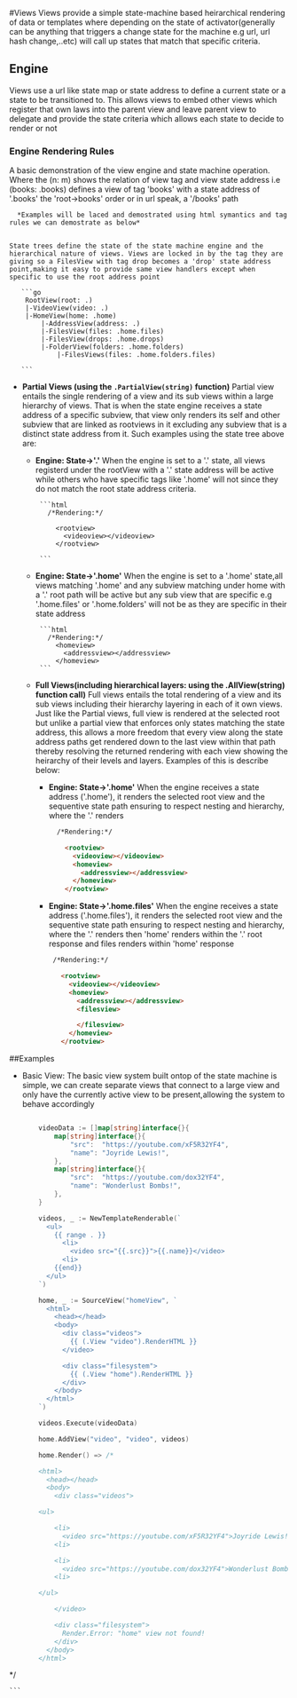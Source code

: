 #Views
 Views provide a simple state-machine based heirarchical rendering of data or templates where depending on the state of activator(generally can be anything that triggers a change state for the machine e.g url, url hash change,..etc) will call up states that match that specific criteria.

## Engine
 Views use a url like state map or state address to define a current state or a state to be transitioned to. This allows views to embed other views which register that own laws into the parent view and leave parent view to delegate and provide the state criteria which allows each state to decide to render or not

### Engine Rendering Rules
A basic demonstration of the view engine and state machine operation. Where the (n: m) shows the relation of view tag and view state address i.e (books: .books) defines a view of tag 'books' with a state address of '.books' the 'root->books' order or in url speak, a '/books' path

      *Examples will be laced and demostrated using html symantics and tag rules we can demostrate as below*


    State trees define the state of the state machine engine and the hierarchical nature of views. Views are locked in by the tag they are giving so a FilesView with tag drop becomes a 'drop' state address point,making it easy to provide same view handlers except when specific to use the root address point

       ```go
        RootView(root: .)
        |-VideoView(video: .)
        |-HomeView(home: .home)
            |-AddressView(address: .)
            |-FilesView(files: .home.files)
            |-FilesView(drops: .home.drops)
            |-FolderView(folders: .home.folders)
                |-FilesViews(files: .home.folders.files)

       ```


 - **Partial Views (using the `.PartialView(string)` function)**
    Partial view entails the single rendering of a view and its sub views within a large hierarchy of views. That is when the state engine receives a state address of a specific subview, that view only renders its self and other subview that are linked as rootviews in it excluding any subview that is a distinct state address from it. Such examples using the state tree above are:


   - **Engine: State->'.'**
          When the engine is set to a '.' state, all views registerd under the rootView with a '.' state address will be active while others who have specific tags like '.home' will not since they do not match the root state address criteria.

          ```html
            /*Rendering:*/

              <rootview>
                <videoview></videoview>
              </rootview>

          ```

   - **Engine: State->'.home'**
          When the engine is set to a '.home' state,all views matching '.home' and any subview matching under home with a '.' root path will be active but any sub view that are specific e.g '.home.files' or '.home.folders' will not be as they are specific in their state address

          ```html
            /*Rendering:*/
              <homeview>
                <addressview></addressview>
              </homeview>
          ```

   - **Full Views(including hierarchical layers: using the .AllView(string) function call)**
    Full views entails the total rendering of a view and its sub views including their hierarchy layering in each of it own views. Just like the Partial views, full view is rendered at the selected root but unlike a partial view that enforces only states matching the state address, this allows a more freedom that every view along the state address paths get rendered down to the last view within that path thereby resolving the returned rendering with each view showing the heirarchy of their levels and layers. Examples of this is describe below:

        - **Engine: State->'.home'**
          When the engine receives a state address ('.home'), it renders the selected root view and the sequentive state path ensuring to respect nesting and hierarchy, where the '.' renders

          ```html
            /*Rendering:*/

              <rootview>
                <videoview></videoview>
                <homeview>
                  <addressview></addressview>
                </homeview>
              </rootview>

          ```

        - **Engine: State->'.home.files'**
           When the engine receives a state address ('.home.files'), it renders the selected root view and the sequentive state path ensuring to respect nesting and hierarchy, where the '.' renders then 'home' renders within the '.' root response and files renders within 'home' response

           ```html
            /*Rendering:*/

              <rootview>
                <videoview></videoview>
                <homeview>
                  <addressview></addressview>
                  <filesview>

                  </filesview>
                </homeview>
              </rootview>

           ```

##Examples

  - Basic View:
    The basic view system built ontop of the state machine is simple, we can create separate views that connect to a large view and only have the currently active view to be present,allowing the system to behave accordingly

    ```go

      	videoData := []map[string]interface{}{
      		map[string]interface{}{
      			"src":  "https://youtube.com/xF5R32YF4",
      			"name": "Joyride Lewis!",
      		},
      		map[string]interface{}{
      			"src":  "https://youtube.com/dox32YF4",
      			"name": "Wonderlust Bombs!",
      		},
      	}

      	videos, _ := NewTemplateRenderable(`
          <ul>
            {{ range . }}
              <li>
                <video src="{{.src}}">{{.name}}</video>
              <li>
            {{end}}
          </ul>
        `)

      	home, _ := SourceView("homeView", `
          <html>
            <head></head>
            <body>
              <div class="videos">
                {{ (.View "video").RenderHTML }}
              </video>

              <div class="filesystem">
                {{ (.View "home").RenderHTML }}
              </div>
            </body>
          </html>
        `)

      	videos.Execute(videoData)

      	home.AddView("video", "video", videos)

      	home.Render() => /*

        <html>
          <head></head>
          <body>
            <div class="videos">

        <ul>

            <li>
              <video src="https://youtube.com/xF5R32YF4">Joyride Lewis!</video>
            <li>

            <li>
              <video src="https://youtube.com/dox32YF4">Wonderlust Bombs!</video>
            <li>

        </ul>

            </video>

            <div class="filesystem">
              Render.Error: "home" view not found!
            </div>
          </body>
        </html>

  */

    ```
